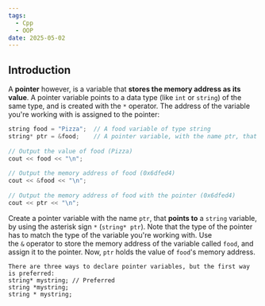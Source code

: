 ```yaml
---
tags:
  - Cpp
  - OOP
date: 2025-05-02
---
```

## Introduction 
A **pointer** however, is a variable that **stores the memory address as its value**.
A pointer variable points to a data type (like `int` or `string`) of the same type, and is created with the `*` operator. The address of the variable you're working with is assigned to the pointer:
```cpp
string food = "Pizza";  // A food variable of type string  
string* ptr = &food;    // A pointer variable, with the name ptr, that stores the address of food  
  
// Output the value of food (Pizza)  
cout << food << "\n";  
  
// Output the memory address of food (0x6dfed4)  
cout << &food << "\n";  
  
// Output the memory address of food with the pointer (0x6dfed4)  
cout << ptr << "\n";
```
Create a pointer variable with the name `ptr`, that **points to** a `string` variable, by using the asterisk sign `*` (`string* ptr`). Note that the type of the pointer has to match the type of the variable you're working with.
Use the `&` operator to store the memory address of the variable called `food`, and assign it to the pointer.
Now, `ptr` holds the value of `food`'s memory address.

```
There are three ways to declare pointer variables, but the first way is preferred:
string* mystring; // Preferred  
string *mystring;  
string * mystring;
```
